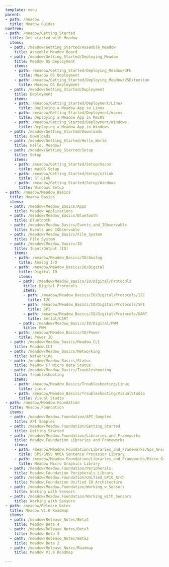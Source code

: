 ```yaml
---
template: menu
parent:
- path: /meadow
  title: Meadow Guides
navTree:
- path: /meadow/Getting_Started
  title: Get started with Meadow
  items:
  - path: /meadow/Getting_Started/Assemble_Meadow
    title: Assemble Meadow Board
  - path: /meadow/Getting_Started/Deploying_Meadow
    title: Meadow OS Deployment
    items:
    - path: /meadow/Getting_Started/Deploying_Meadow/DFU
      title: Meadow OS Deployment
    - path: /meadow/Getting_Started/Deploying_Meadow/VSExtension
      title: Meadow OS Deployment
  - path: /meadow/Getting_Started/Deployment
    title: Deployment
    items:
    - path: /meadow/Getting_Started/Deployment/Linux
      title: Deploying a Meadow App in Linux
    - path: /meadow/Getting_Started/Deployment/macos
      title: Deploying a Meadow App in MacOS
    - path: /meadow/Getting_Started/Deployment/Windows
      title: Deploying a Meadow App in Windows
  - path: /meadow/Getting_Started/Downloads
    title: Downloads
  - path: /meadow/Getting_Started/Hello_World
    title: Hello, Meadow!
  - path: /meadow/Getting_Started/Setup
    title: Setup
    items:
    - path: /meadow/Getting_Started/Setup/macos
      title: macOS Setup
    - path: /meadow/Getting_Started/Setup/stlink
      title: ST-Link
    - path: /meadow/Getting_Started/Setup/Windows
      title: Windows Setup
- path: /meadow/Meadow_Basics
  title: Meadow Basics
  items:
  - path: /meadow/Meadow_Basics/Apps
    title: Meadow Applications
  - path: /meadow/Meadow_Basics/Bluetooth
    title: Bluetooth
  - path: /meadow/Meadow_Basics/Events_and_IObservable
    title: Events and IObservable
  - path: /meadow/Meadow_Basics/File_System
    title: File System
  - path: /meadow/Meadow_Basics/IO
    title: Input/Output (IO)
    items:
    - path: /meadow/Meadow_Basics/IO/Analog
      title: Analog I/O
    - path: /meadow/Meadow_Basics/IO/Digital
      title: Digital IO
      items:
      - path: /meadow/Meadow_Basics/IO/Digital/Protocols
        title: Digital Protocols
        items:
        - path: /meadow/Meadow_Basics/IO/Digital/Protocols/I2C
          title: I2C
        - path: /meadow/Meadow_Basics/IO/Digital/Protocols/SPI
          title: SPI
        - path: /meadow/Meadow_Basics/IO/Digital/Protocols/UART
          title: Serial/UART
      - path: /meadow/Meadow_Basics/IO/Digital/PWM
        title: PWM
    - path: /meadow/Meadow_Basics/IO/Power
      title: Power IO
  - path: /meadow/Meadow_Basics/Meadow_CLI
    title: Meadow.CLI
  - path: /meadow/Meadow_Basics/Networking
    title: Networking
  - path: /meadow/Meadow_Basics/Status
    title: Meadow F7 Micro Beta Status
  - path: /meadow/Meadow_Basics/Troubleshooting
    title: Troubleshooting
    items:
    - path: /meadow/Meadow_Basics/Troubleshooting/Linux
      title: Linux
    - path: /meadow/Meadow_Basics/Troubleshooting/VisualStudio
      title: Visual Studio
- path: /meadow/Meadow.Foundation
  title: Meadow.Foundation
  items:
  - path: /meadow/Meadow.Foundation/API_Samples
    title: API Samples
  - path: /meadow/Meadow.Foundation/Getting_Started
    title: Getting Started
  - path: /meadow/Meadow.Foundation/Libraries_and_Frameworks
    title: Meadow.Foundation Libraries and Frameworks
    items:
    - path: /meadow/Meadow.Foundation/Libraries_and_Frameworks/Gps_Gnss_Nmea_Processor
      title: GPS/GNSS NMEA Sentence Processor Library
    - path: /meadow/Meadow.Foundation/Libraries_and_Frameworks/Micro_GraphicsLibrary
      title: Meadow Micro Graphics Library
  - path: /meadow/Meadow.Foundation/Peripherals
    title: Meadow.Foundation Peripherals Library
  - path: /meadow/Meadow.Foundation/Unified_GPIO_Arch
    title: Meadow.Foundation Unified IO Architecture
  - path: /meadow/Meadow.Foundation/Working_w_Sensors
    title: Working with Sensors
  - path: /meadow/Meadow.Foundation/Working_with_Sensors
    title: Working with Sensors
- path: /meadow/Release_Notes
  title: Meadow V1.0 Roadmap
  items:
  - path: /meadow/Release_Notes/Beta4
    title: Meadow Beta 4
  - path: /meadow/Release_Notes/Beta3
    title: Meadow Beta 3
  - path: /meadow/Release_Notes/Beta2
    title: Meadow Beta 2
  - path: /meadow/Release_Notes/Roadmap
    title: Meadow V1.0 Roadmap

---
```

